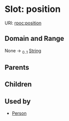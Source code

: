
# Slot: position




URI: [rpoc:position](https://pub.tech/schema/rpoc/position)


## Domain and Range

None &#8594;  <sub>0..1</sub> [String](types/String.md)

## Parents


## Children


## Used by

 * [Person](Person.md)
